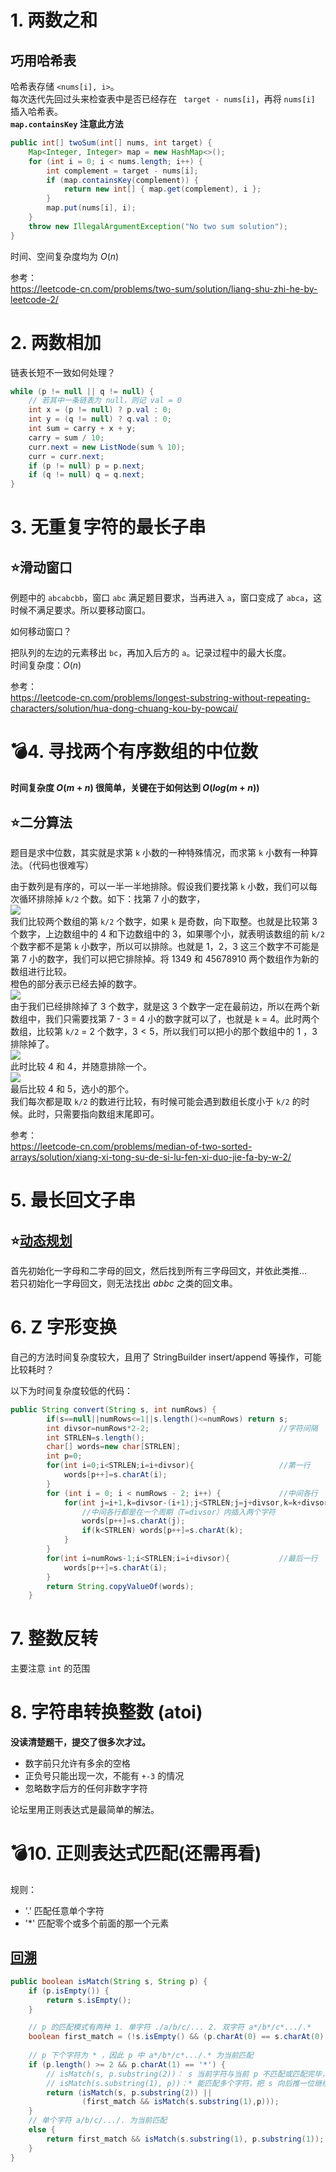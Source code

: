 # 1. 两数之和
## 巧用哈希表
哈希表存储 `<nums[i], i>`。  
每次迭代先回过头来检查表中是否已经存在 ` target - nums[i]`，再将 `nums[i]` 插入哈希表。  
**`map.containsKey` 注意此方法**
```Java
public int[] twoSum(int[] nums, int target) {
    Map<Integer, Integer> map = new HashMap<>();
    for (int i = 0; i < nums.length; i++) {
        int complement = target - nums[i];
        if (map.containsKey(complement)) {
            return new int[] { map.get(complement), i };
        }
        map.put(nums[i], i);
    }
    throw new IllegalArgumentException("No two sum solution");
}
```

时间、空间复杂度均为 $O(n)$

参考：  
https://leetcode-cn.com/problems/two-sum/solution/liang-shu-zhi-he-by-leetcode-2/

# 2. 两数相加
链表长短不一致如何处理？

```Java
while (p != null || q != null) {
    // 若其中一条链表为 null，则记 val = 0
    int x = (p != null) ? p.val : 0;
    int y = (q != null) ? q.val : 0;
    int sum = carry + x + y;
    carry = sum / 10;
    curr.next = new ListNode(sum % 10);
    curr = curr.next;
    if (p != null) p = p.next;
    if (q != null) q = q.next;
}
```
# 3. 无重复字符的最长子串
## ⭐滑动窗口
例题中的 `abcabcbb`，窗口 `abc` 满足题目要求，当再进入 `a`，窗口变成了 `abca`，这时候不满足要求。所以要移动窗口。  

如何移动窗口？  

把队列的左边的元素移出 `bc`，再加入后方的 `a`。记录过程中的最大长度。   
时间复杂度：$O(n)$

参考：  
https://leetcode-cn.com/problems/longest-substring-without-repeating-characters/solution/hua-dong-chuang-kou-by-powcai/

# 💣4. 寻找两个有序数组的中位数
**时间复杂度 $O(m+n)$ 很简单，关键在于如何达到 $O(log(m+n))$** 

## ⭐二分算法 
题目是求中位数，其实就是求第 `k` 小数的一种特殊情况，而求第 `k` 小数有一种算法。（代码也很难写）

由于数列是有序的，可以一半一半地排除。假设我们要找第 `k` 小数，我们可以每次循环排除掉 `k/2` 个数。如下：找第 7 小的数字，  
![](https://pic.leetcode-cn.com/735ea8129ab5b56b7058c6286217fa4bb5f8a198e4c8b2172fe0f75b29a966cd-image.png)  
我们比较两个数组的第 `k/2` 个数字，如果 `k` 是奇数，向下取整。也就是比较第 3 个数字，上边数组中的 $4$ 和下边数组中的 $3$，如果哪个小，就表明该数组的前 `k/2` 个数字都不是第 `k` 小数字，所以可以排除。也就是 $1$，$2$，$3$ 这三个数字不可能是第 7 小的数字，我们可以把它排除掉。将 $1349$ 和 $45678910$ 两个数组作为新的数组进行比较。  
橙色的部分表示已经去掉的数字。  
![](https://pic.leetcode-cn.com/09b8649cd2b8bbea74f7f632b098fed5f8404530ff44b5a0b54a360b3cf7dd8f-image.png)  
由于我们已经排除掉了 3 个数字，就是这 3 个数字一定在最前边，所以在两个新数组中，我们只需要找第 7 - 3 = 4 小的数字就可以了，也就是 `k` = 4。此时两个数组，比较第 `k/2` = 2 个数字，$3 < 5$，所以我们可以把小的那个数组中的 $1$ ，$3$ 排除掉了。  
![](https://pic.leetcode-cn.com/f2d72fd3dff109ad810895b9a0c8d8782f47df6b2f24f9de72704961bc547fcb-image.png)  
此时比较 $4$ 和 $4$，并随意排除一个。   
![](https://pic.leetcode-cn.com/3c89a8ea29f2e19057b57242c8bc37c5f09b6796b96c30f3d42caea21c12f294-image.png)  
最后比较 $4$ 和 $5$，选小的那个。  
我们每次都是取 `k/2` 的数进行比较，有时候可能会遇到数组长度小于 `k/2` 的时候。此时，只需要指向数组末尾即可。

参考：  
https://leetcode-cn.com/problems/median-of-two-sorted-arrays/solution/xiang-xi-tong-su-de-si-lu-fen-xi-duo-jie-fa-by-w-2/

# 5. 最长回文子串
## ⭐[动态规划](https://zh.wikipedia.org/wiki/%E5%8A%A8%E6%80%81%E8%A7%84%E5%88%92)
首先初始化一字母和二字母的回文，然后找到所有三字母回文，并依此类推…  
若只初始化一字母回文，则无法找出 $abbc$ 之类的回文串。

# 6. Z 字形变换
自己的方法时间复杂度较大，且用了 StringBuilder insert/append 等操作，可能比较耗时？  

以下为时间复杂度较低的代码：

```Java
public String convert(String s, int numRows) {
        if(s==null||numRows<=1||s.length()<=numRows) return s;
        int divsor=numRows*2-2;                             //字符间隔
        int STRLEN=s.length();
        char[] words=new char[STRLEN];
        int p=0;
        for(int i=0;i<STRLEN;i=i+divsor){                   //第一行
            words[p++]=s.charAt(i);
        }
        for (int i = 0; i < numRows - 2; i++) {             //中间各行
            for(int j=i+1,k=divsor-(i+1);j<STRLEN;j=j+divsor,k=k+divsor){
                //中间各行都是在一个周期（T=divsor）内插入两个字符
                words[p++]=s.charAt(j);
                if(k<STRLEN) words[p++]=s.charAt(k);
            }
        }
        for(int i=numRows-1;i<STRLEN;i=i+divsor){           //最后一行
            words[p++]=s.charAt(i);
        }
        return String.copyValueOf(words);
    }
```

# 7. 整数反转
主要注意 `int` 的范围

# 8. 字符串转换整数 (atoi)
**没读清楚题干，提交了很多次才过。**

- 数字前只允许有多余的空格
- 正负号只能出现一次，不能有 `+-3` 的情况
- 忽略数字后方的任何非数字字符

论坛里用正则表达式是最简单的解法。

# 💣10. 正则表达式匹配(还需再看)
规则：
- '.' 匹配任意单个字符
- '*' 匹配零个或多个前面的那一个元素

## [回溯](https://zh.wikipedia.org/wiki/%E5%9B%9E%E6%BA%AF%E6%B3%95)
```Java
public boolean isMatch(String s, String p) {
    if (p.isEmpty()) {
        return s.isEmpty();
    }

    // p 的匹配模式有两种 1. 单字符 ./a/b/c/... 2. 双字符 a*/b*/c*.../.*
    boolean first_match = (!s.isEmpty() && (p.charAt(0) == s.charAt(0) || p.charAt(0) == '.'));
        
    // p 下个字符为 * ，因此 p 中 a*/b*/c*.../.* 为当前匹配
    if (p.length() >= 2 && p.charAt(1) == '*') {
        // isMatch(s, p.substring(2))： s 当前字符与当前 p 不匹配或匹配完毕，尝试把 p 向后推 2 位
        // isMatch(s.substring(1), p))：* 能匹配多个字符，把 s 向后推一位继续和 * 匹配
        return (isMatch(s, p.substring(2)) ||
                (first_match && isMatch(s.substring(1),p)));
    }
    // 单个字符 a/b/c/.../. 为当前匹配
    else {
        return first_match && isMatch(s.substring(1), p.substring(1));
    }
}
```
